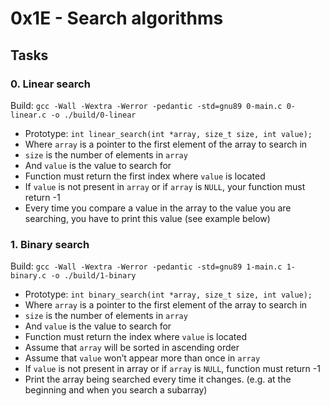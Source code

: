 # 0x1E - Search algorithms

## Tasks

### 0. Linear search

Build: `gcc -Wall -Wextra -Werror -pedantic -std=gnu89 0-main.c 0-linear.c -o ./build/0-linear`

- Prototype: `int linear_search(int *array, size_t size, int value);`
- Where `array` is a pointer to the first element of the array to search in
- `size` is the number of elements in `array`
- And `value` is the value to search for
- Function must return the first index where `value` is located
- If `value` is not present in `array` or if `array` is `NULL`, your function must return -1
- Every time you compare a value in the array to the value you are searching, you have to print this value (see example below)

### 1. Binary search

Build: `gcc -Wall -Wextra -Werror -pedantic -std=gnu89 1-main.c 1-binary.c -o ./build/1-binary`

- Prototype: `int binary_search(int *array, size_t size, int value);`
- Where `array` is a pointer to the first element of the array to search in
- `size` is the number of elements in `array`
- And `value` is the value to search for
- Function must return the index where `value` is located
- Assume that `array` will be sorted in ascending order
- Assume that `value` won’t appear more than once in `array`
- If `value` is not present in array or if `array` is `NULL`, function must return -1
- Print the array being searched every time it changes. (e.g. at the beginning and when you search a subarray)
